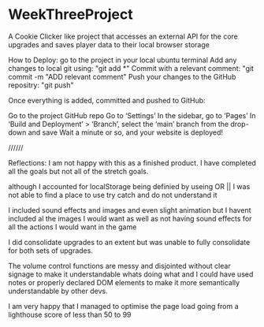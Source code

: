 # WeekThreeProject

A Cookie Clicker like project that accesses an external API for the core upgrades and saves player data to their local browser storage

How to Deploy:
go to the project in your local ubuntu terminal
Add any changes to local git using: "git add \*"
Commit with a relevant comment: "git commit -m "ADD relevant comment"
Push your changes to the GitHub repositry: "git push"

Once everything is added, committed and pushed to GitHub:

Go to the project GitHub repo
Go to ‘Settings’
In the sidebar, go to ‘Pages’
In ‘Build and Deployment’ > ‘Branch’, select the ‘main’ branch from the drop-down and save
Wait a minute or so, and your website is deployed!

//////

Reflections:
I am not happy with this as a finished product. I have completed all the goals but not all of the stretch goals.

although I accounted for localStorage being definied by useing OR || I was not able to find a place to use try catch and do not understand it

I included sound effects and images and even slight animation but I havent included al the images I would want as well as not having sound effects for all the actions I would want in the game

I did consolidate upgrades to an extent but was unable to fully consolidate for both sets of upgrades.

The volume control functions are messy and disjointed without clear signage to make it understandable whats doing what and I could have used notes or properly declared DOM elements to make it more semantically understandable by other devs.

I am very happy that I managed to optimise the page load going from a lighthouse score of less than 50 to 99
